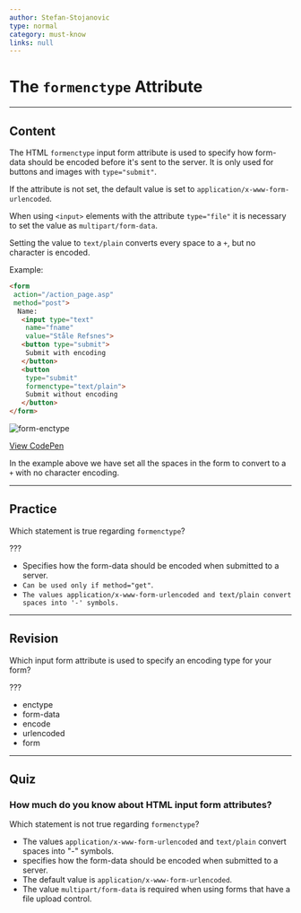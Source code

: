 ```yaml
---
author: Stefan-Stojanovic
type: normal
category: must-know
links: null
---
```


# The `formenctype` Attribute


---

## Content

The HTML `formenctype` input form attribute is used to specify how form-data should be encoded before it's sent to the server.
It is only used for buttons and images with `type="submit"`.

If the attribute is not set, the default value is set to `application/x-www-form-urlencoded`.

When using `<input>` elements with the attribute `type="file"` it is necessary to set the value as `multipart/form-data`.

Setting the value to `text/plain` converts every space to a `+`, but no character is encoded.

Example:

```html
<form
 action="/action_page.asp"
 method="post">
  Name:
   <input type="text"
    name="fname"
    value="Ståle Refsnes">
   <button type="submit">
    Submit with encoding
   </button>
   <button
    type="submit"
    formenctype="text/plain">
    Submit without encoding
   </button>
</form>
```

![form-enctype](https://img.enkipro.com/a11ba364fa073f8389115e2a1394025b.png)

[View CodePen](https://codepen.io/enkidevs/pen/YvdRMb)

In the example above we have set all the spaces in the form to convert to a `+` with no character encoding.


---

## Practice

Which statement is true regarding `formenctype`?

???

- Specifies how the form-data should be encoded when submitted to a server.
- `Can be used only if method="get"`.
- `The values application/x-www-form-urlencoded and text/plain convert spaces into '-' symbols.`

---

## Revision

Which input form attribute is used to specify an encoding type for your form?

???

- enctype
- form-data
- encode
- urlencoded
- form

---

## Quiz

### How much do you know about HTML input form attributes?


Which statement is not true regarding `formenctype`?

- The values `application/x-www-form-urlencoded` and `text/plain` convert spaces into "-" symbols.
- specifies how the form-data should be encoded when submitted to a server.
- The default value is `application/x-www-form-urlencoded`.
- The value `multipart/form-data` is required when using forms that have a file upload control.
